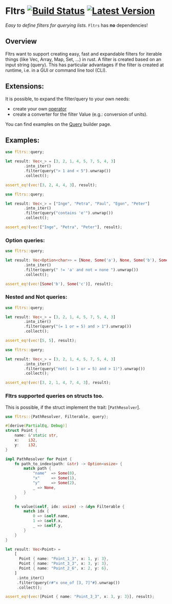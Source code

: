 # Fltrs [![Build Status]][Build Action] [![Latest Version]][crates.io] 

[Build Status]: https://github.com/lima1909/fltrs/actions/workflows/continuous_integration.yml/badge.svg
[Build Action]: https://github.com/lima1909/fltrs/actions
[Latest Version]: https://img.shields.io/crates/v/fltrs.svg
[crates.io]: https://crates.io/crates/fltrs

*Easy to define filters for querying lists.* `Fltrs` has **no** dependencies!

## Overview

Fltrs want to support creating easy, fast and expandable filters for iterable things (like Vec, Array, Map, Set, ...) in rust.
A filter is created based on an input string (query).
This has particular advantages if the filter is created at runtime, i.e. in a GUI or command line tool (CLI).

## Extensions:

It is possible, to expand the filter/query to your own needs:
- create your own [operator](https://docs.rs/fltrs/latest/fltrs/operator/index.html)
- create a converter for the filter Value (e.g.: conversion of units).

You can find examples on the [Query](https://docs.rs/fltrs/latest/fltrs/struct.Query.html) builder page.

## Examples:

```rust
use fltrs::query;

let result: Vec<_> = [3, 2, 1, 4, 5, 7, 5, 4, 3]
        .into_iter()
        .filter(query("> 1 and < 5").unwrap())
        .collect();

assert_eq!(vec![3, 2, 4, 4, 3], result);
```

```rust
use fltrs::query;

let result: Vec<_> = ["Inge", "Petra", "Paul", "Egon", "Peter"]
        .into_iter()
        .filter(query("contains 'e'").unwrap())
        .collect();

assert_eq!(vec!["Inge", "Petra", "Peter"], result);
```

### Option queries:

```rust
use fltrs::query;

let result: Vec<Option<char>> = [None, Some('a'), None, Some('b'), Some('c'), Some('a')]
        .into_iter()
        .filter(query(" != 'a' and not = none ").unwrap())
        .collect();

assert_eq!(vec![Some('b'), Some('c')], result);
```

### Nested and Not queries:

```rust
use fltrs::query;

let result: Vec<_> = [3, 2, 1, 4, 5, 7, 5, 4, 3]
        .into_iter()
        .filter(query("(= 1 or = 5) and > 1").unwrap())
        .collect();

assert_eq!(vec![5, 5], result);
```

```rust
use fltrs::query;

let result: Vec<_> = [3, 2, 1, 4, 5, 7, 5, 4, 3]
        .into_iter()
        .filter(query("not( (= 1 or = 5) and > 1)").unwrap())
        .collect();

assert_eq!(vec![3, 2, 1, 4, 7, 4, 3], result);
```

### Fltrs supported queries on structs too.

This is possible, if the struct implement the trait: [`PathResolver`].

```rust
use fltrs::{PathResolver, Filterable, query};

#[derive(PartialEq, Debug)]
struct Point {
    name: &'static str,
    x:    i32,
    y:    i32,
}

impl PathResolver for Point {
    fn path_to_index(path: &str) -> Option<usize> {
        match path {
            "name"  => Some(0),
            "x"     => Some(1),
            "y"     => Some(2),
            _ => None,
        }
    }

    fn value(&self, idx: usize) -> &dyn Filterable {
        match idx {
            0 => &self.name,
            1 => &self.x,
            _ => &self.y,
        }
    }
}

let result: Vec<Point> =
    [
      Point { name: "Point_1_3", x: 1, y: 3},
      Point { name: "Point_3_3", x: 3, y: 3},
      Point { name: "Point_2_6", x: 2, y: 6},
    ]
     .into_iter()
     .filter(query(r#"x one_of [3, 7]"#).unwrap())
     .collect();

assert_eq!(vec![Point { name: "Point_3_3", x: 3, y: 3}], result);
```
